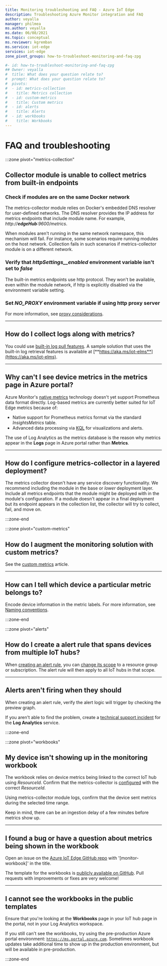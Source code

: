 ```yaml
---
title: Monitoring troubleshooting and FAQ - Azure IoT Edge
description: Troubleshooting Azure Monitor integration and FAQ
author: veyalla
manager: philmea
ms.author: veyalla
ms.date: 06/08/2021
ms.topic: conceptual
ms.reviewer: kgremban
ms.service: iot-edge 
services: iot-edge
zone_pivot_groups: how-to-troubleshoot-monitoring-and-faq-zpg

#- id: how-to-troubleshoot-monitoring-and-faq-zpg
## Owner: veyalla
#  title: What does your question relate to?
#  prompt: What does your question relate to?
#  pivots:
#  - id: metrics-collection
#    title: Metrics collection
#  - id: custom-metrics
#    title: Custom metrics
#  - id: alerts
#    title: Alerts
#  - id: workbooks
#    title: Workbooks
---
```


# FAQ and troubleshooting

:::zone pivot="metrics-collection"

## Collector module is unable to collect metrics from built-in endpoints

### Check if modules are on the same Docker network

The metrics-collector module relies on Docker's embedded DNS resolver for user-defined networks. The DNS resolver provides the IP address for metrics endpoints that include module name. For example, *http://**edgeHub**:9600/metrics*.

When modules aren't running in the same network namespace, this mechanism will fail. For instance, some scenarios require running modules on the host network. Collection fails in such scenarios if metrics-collector module is on a different network.

### Verify that *httpSettings__enabled* environment variable isn't set to *false*

The built-in metrics endpoints use http protocol. They won't be available, even within the module network, if http is explicitly disabled via the environment variable setting.

### Set *NO_PROXY* environment variable if using http proxy server

For more information, see [proxy considerations](how-to-collect-and-transport-metrics.md#proxy-considerations).

---

## How do I collect logs along with metrics?

You could use [built-in log pull features](how-to-retrieve-iot-edge-logs.md). A sample solution that uses the built-in log retrieval features is available at [**https://aka.ms/iot-elms**](https://aka.ms/iot-elms).

---

## Why can't I see device metrics in the metrics page in Azure portal?

Azure Monitor's [native metrics](../azure-monitor/essentials/data-platform-metrics.md) technology doesn't yet support Prometheus data format directly. Log-based metrics are currently better suited for IoT Edge metrics because of:

* Native support for Prometheus metrics format via the standard *InsightsMetrics* table.
* Advanced data processing via [KQL](https://aka.ms/kql) for visualizations and alerts.

The use of Log Analytics as the metrics database is the reason why metrics appear in the **Logs** page in Azure portal rather than **Metrics**.

---

## How do I configure metrics-collector in a layered deployment?

The metrics collector doesn't have any service discovery functionality. We recommend including the module in the base or *lower* deployment layer. Include all metrics endpoints that the module might be deployed with in the module's configuration. If a module doesn't appear in a final deployment but its endpoint appears in the collection list, the collector will try to collect, fail, and move on.

:::zone-end

:::zone pivot="custom-metrics"

## How do I augment the monitoring solution with custom metrics?

See the [custom metrics](how-to-add-custom-metrics.md) article.

---

## How can I tell which device a particular metric belongs to?

Encode device information in the metric labels. For more information, see [Naming conventions](how-to-add-custom-metrics.md#naming-conventions).

:::zone-end

:::zone pivot="alerts"

## How do I create a alert rule that spans devices from multiple IoT hubs?

When [creating an alert rule](how-to-create-alerts.md#create-an-alert-rule), you can [change its scope](how-to-create-alerts.md#select-alert-rule-scope) to a resource group or subscription. The alert rule will then apply to all IoT hubs in that scope.

---

## Alerts aren't firing when they should

When creating an alert rule, verify the alert logic will trigger by checking the preview graph.

If you aren't able to find the problem, create a [technical support incident](https://azure.microsoft.com/support/create-ticket/) for the **Log Analytics** service.

:::zone-end

:::zone pivot="workbooks"

## My device isn't showing up in the monitoring workbook

The workbook relies on device metrics being linked to the correct IoT hub using *ResourceId*. Confirm that the metrics-collector is [configured](how-to-collect-and-transport-metrics.md#metrics-collector-configuration) with the correct *ResourceId*.

Using metrics-collector module logs, confirm that the device sent metrics during the selected time range.

Keep in mind, there can be an ingestion delay of a few minutes before metrics show up.

---

## I found a bug or have a question about metrics being shown in the workbook

Open an issue on the [Azure IoT Edge GitHub repo](https://github.com/azure/iotedge/issues) with '[monitor-workbook]' in the title.

The template for the workbooks is [publicly available on GitHub](https://github.com/microsoft/Application-Insights-Workbooks/tree/master/Workbooks/IoTHub). Pull requests with improvements or fixes are very welcome!

---

## I cannot see the workbooks in the public templates

Ensure that you're looking at the **Workbooks** page in your IoT hub page in the portal, not in your Log Analytics workspace.

If you still can't see the workbooks, try using the pre-production Azure portal environment: [`https://ms.portal.azure.com`](https://ms.portal.azure.com). Sometimes workbook updates take additional time to show up in the production environment, but will be available in pre-production.

:::zone-end
